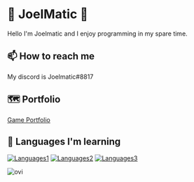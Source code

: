 
# 👋 JoelMatic 👋

Hello I'm Joelmatic and I enjoy programming in my spare time.


## 📫 How to reach me

My discord is Joelmatic#8817


## 🗺 Portfolio

[Game Portfolio](https://joelmatic.itch.io/)
## 📕 Languages I'm learning


[![Languages1](https://img.shields.io/badge/-C%23-blue)]()
[![Languages2](https://img.shields.io/badge/-HTML-brightgreen)]()
[![Languages3](https://img.shields.io/badge/-CSS-orange)]()

<img src="https://github-readme-stats.vercel.app/api/top-langs?username=TheRealJoelmatic&show_icons=true&locale=en&layout=compact&theme=chartreuse-dark" alt="ovi" />

